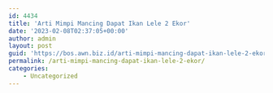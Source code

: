 ```yaml
---
id: 4434
title: 'Arti Mimpi Mancing Dapat Ikan Lele 2 Ekor'
date: '2023-02-08T02:37:05+00:00'
author: admin
layout: post
guid: 'https://bos.awn.biz.id/arti-mimpi-mancing-dapat-ikan-lele-2-ekor/'
permalink: /arti-mimpi-mancing-dapat-ikan-lele-2-ekor/
categories:
    - Uncategorized
---
```


